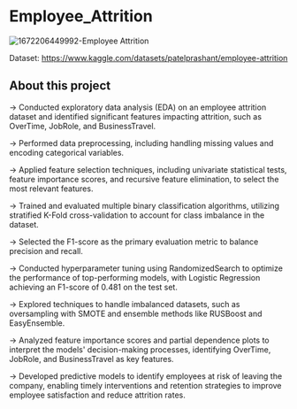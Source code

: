 # Employee_Attrition
![1672206449992-Employee Attrition](https://github.com/JAISON14/Employee_Attrition/assets/24632348/3b8f2b3f-ec77-4578-9a51-a1782981487b)

Dataset: https://www.kaggle.com/datasets/patelprashant/employee-attrition 

## About this project

-> Conducted exploratory data analysis (EDA) on an employee attrition dataset and identified significant features impacting attrition, such as OverTime, JobRole, and BusinessTravel.

-> Performed data preprocessing, including handling missing values and encoding categorical variables.

-> Applied feature selection techniques, including univariate statistical tests, feature importance scores, and recursive feature elimination, to select the most relevant features.

-> Trained and evaluated multiple binary classification algorithms, utilizing stratified K-Fold cross-validation to account for class imbalance in the dataset.

-> Selected the F1-score as the primary evaluation metric to balance precision and recall.

-> Conducted hyperparameter tuning using RandomizedSearch to optimize the performance of top-performing models, with Logistic Regression achieving an F1-score of 0.481 on the test set.

-> Explored techniques to handle imbalanced datasets, such as oversampling with SMOTE and ensemble methods like RUSBoost and EasyEnsemble.

-> Analyzed feature importance scores and partial dependence plots to interpret the models' decision-making processes, identifying OverTime, JobRole, and BusinessTravel as key features.

-> Developed predictive models to identify employees at risk of leaving the company, enabling timely interventions and retention strategies to improve employee satisfaction and reduce attrition rates.
